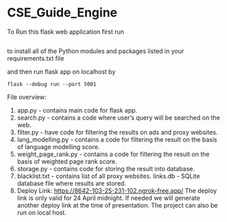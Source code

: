 
# CSE_Guide_Engine

To Run this flask web application first run

```pip install -r requirements.txt 
```
to install all of the Python modules and packages listed in your requirements.txt file

and then run flask app on localhost by 

```
flask --debug run --port 5001
```


File overview:

1) app.py - contains main code for flask app.
2) search.py - contains a code where user’s query will be searched on the web.
3) filter.py - have code for filtering the results on ads and proxy websites.
4) lang_modelling.py - contains a code for filtering the result on the basis of language modelling score.
5) weight_page_rank.py -  contains a code for filtering the result on the basis of weighted page rank score. 
6) storage.py - contains code for storing the result into database.
7) blacklist.txt - contains list of all proxy websites.
links.db -  SQLite database file where results are stored.
8) Deploy Link: https://8642-103-25-231-102.ngrok-free.app/
The deploy link is only valid for 24 April midnight. If needed we will generate another deploy link at the time of presentation. The project can also be run on local host.
